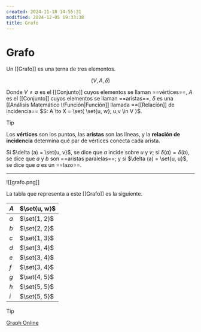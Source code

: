 ```yaml
---
created: 2024-11-18 14:55:31
modified: 2024-12-05 19:33:38
title: Grafo
---
```


# Grafo

Un [[Grafo]] es una terna de tres elementos.

$$
\left( V, A, \delta \right)
$$

Donde $V \neq \emptyset$ es el [[Conjunto]] cuyos elementos se llaman ==vértices==, $A$ es el [[Conjunto]] cuyos elementos se llaman ==aristas==, $\delta$ es una [[Análisis Matemático I/Función|Función]] llamada ==[[Relación]] de incidencia== $S: A \to X = \set{ \set{u, w}; u,v \in V }$.

> [!tip]
> Los **vértices** son los puntos, las **aristas** son las líneas, y la **relación de incidencia** determina qué par de vértices conecta cada arista.

Si $\delta (a) = \set{u, v}$, se dice que $a$ incide sobre $u$ y $v$; si $\delta (a) = \delta (b)$, se dice que $a$ y $b$ son ==aristas paralelas==; y si $\delta (a) = \set{u, u}$, se dice que $a$ es un ==lazo==.

---

![[grafo.png]]

La tabla que representa a este [[Grafo]] es la siguiente.

| $A$ | $\set{u, w}$ |
| --- | ------------ |
| $a$ | $\set{1, 2}$ |
| $b$ | $\set{2, 2}$ |
| $c$ | $\set{1, 3}$ |
| $d$ | $\set{3, 4}$ |
| $e$ | $\set{3, 4}$ |
| $f$ | $\set{3, 4}$ |
| $g$ | $\set{4, 5}$ |
| $h$ | $\set{5, 5}$ |
| $i$ | $\set{5, 5}$ |

> [!tip]
> [Graph Online](https://graphonline.top/)
